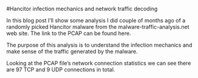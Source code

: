 #Hancitor infection mechanics and network traffic decoding

In this blog post I’ll show some analysis I did couple of months ago of a randomly picked Hancitor malware from the malware-traffic-analysis.net web site. The link to the PCAP can be found here.

The purpose of this analysis is to understand the infection mechanics and make sense of the traffic generated by the malware.

Looking at the PCAP file’s network connection statistics we can see there are 97 TCP and 9 UDP connections in total.
